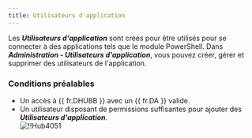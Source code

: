 ```yaml
---
title: Utilisateurs d'application
---
```

Les ***Utilisateurs d'application*** sont créés pour être utilisés pour se connecter à des applications tels que le module PowerShell.  Dans ***Administration - Utilisateurs d'application***, vous pouvez créer, gérer et supprimer des utilisateurs de l'application.  

### Conditions préalables 

* Un accès à {{ fr.DHUBB }} avec un {{ fr.DA }} valide. 
* Un utilisateur disposant de permissions suffisantes pour ajouter des ***Utilisateurs d'application***.  
![!!Hub4051](https://webdevolutions.azureedge.net/docs/fr/hub/Hub4051.png) 
